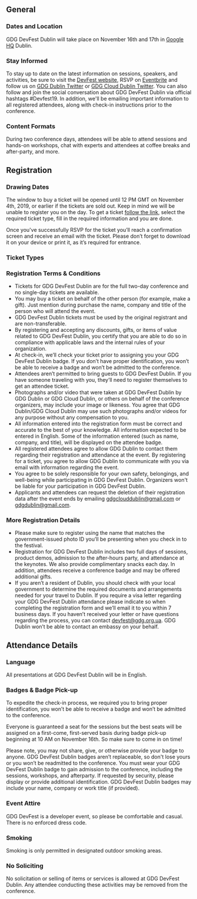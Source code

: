 ## General

### Dates and Location

GDG DevFest Dublin will take place on November 16th and 17th in [Google HQ](https://goo.gl/maps/Jm7YJdX8xewGeFph8) Dublin.

### Stay Informed

To stay up to date on the latest information on sessions, speakers, and activities, be sure to visit the [DevFest website](), RSVP on [Eventbrite]( https://www.meetup.com/GDG-Dublin/events/244342635/) and follow us on [GDG Dublin Twitter](https://twitter.com/gdgdublin) or [GDG Cloud Dublin Twitter](https://twitter.com/gdgclouddublin). You can also follow and join the social conversation about GDG DevFest Dublin via official hashtags #Devfest19. In addition, we'll be emailing important information to all registered attendees, along with check-in instructions prior to the conference.

### Content Formats

During two conference days, attendees will be able to attend sessions and hands-on workshops, chat with experts and attendees at coffee breaks and after-party, and more.

## Registration

### Drawing Dates

The window to buy a ticket will be opened until 12 PM GMT on November 4th, 2019, or earlier if the tickets are sold out. Keep in mind we will be unable to register you on the day. To get a ticket [follow the link]( https://2event.com/events/1027108), select the required ticket type, fill in the required information and you are done.

Once you've successfully RSVP for the ticket you’ll reach a confirmation screen and receive an email with the ticket. Please don’t forget to download it on your device or print it, as it’s required for entrance.

### Ticket Types

### Registration Terms & Conditions

- Tickets for GDG DevFest Dublin are for the full two-day conference and no single-day tickets are available.
- You may buy a ticket on behalf of the other person (for example, make a gift). Just mention during purchase the name, company and title of the person who will attend the event.
- GDG DevFest Dublin tickets must be used by the original registrant and are non-transferable.
- By registering and accepting any discounts, gifts, or items of value related to GDG DevFest Dublin, you certify that you are able to do so in compliance with applicable laws and the internal rules of your organization.
- At check-in, we’ll check your ticket prior to assigning you your GDG DevFest Dublin badge. If you don’t have proper identification, you won’t be able to receive a badge and won’t be admitted to the conference.
- Attendees aren’t permitted to bring guests to GDG DevFest Dublin. If you have someone traveling with you, they’ll need to register themselves to get an attendee ticket.
- Photographs and/or video that were taken at GDG DevFest Dublin by GDG Dublin or GDG Cloud Dublin, or others on behalf of the conference organizers, may include your image or likeness. You agree that GDG Dublin/GDG Cloud Dublin may use such photographs and/or videos for any purpose without any compensation to you.
- All information entered into the registration form must be correct and accurate to the best of your knowledge. All information expected to be entered in English. Some of the information entered (such as name, company, and title), will be displayed on the attendee badge.
- All registered attendees agree to allow GDG Dublin to contact them regarding their registration and attendance at the event. By registering for a ticket, you agree to allow GDG Dublin to communicate with you via email with information regarding the event.
- You agree to be solely responsible for your own safety, belongings, and well-being while participating in GDG DevFest Dublin. Organizers won't be liable for your participation in GDG DevFest Dublin.
- Applicants and attendees can request the deletion of their registration data after the event ends by emailing [gdgclouddublin@gmail.com](mailto:gdgclouddublin@gmail.com) or [gdgdublin@gmail.com](mailto:gdgdublin@gmail.com).

### More Registration Details

- Please make sure to register using the name that matches the government-issued photo ID you’ll be presenting when you check in to the festival.
- Registration for GDG DevFest Dublin includes two full days of sessions, product demos, admission to the after-hours party, and attendance at the keynotes. We also provide complimentary snacks each day. In addition, attendees receive a conference badge and may be offered additional gifts.
- If you aren’t a resident of Dublin, you should check with your local government to determine the required documents and arrangements needed for your travel to Dublin. If you require a visa letter regarding your GDG DevFest Dublin attendance please indicate so when completing the registration form and we’ll email it to you within 7 business days. If you haven’t received your letter or have questions regarding the process, you can contact [devfest@gdg.org.ua](mailto:devfest@gdg.org.ua). GDG Dublin won’t be able to contact an embassy on your behalf.

## Attendance Details

### Language

All presentations at GDG DevFest Dublin will be in English.

### Badges & Badge Pick-up

To expedite the check-in process, we required you to bring proper identification, you won’t be able to receive a badge and won’t be admitted to the conference.

Everyone is guaranteed a seat for the sessions but the best seats will be assigned on a first-come, first-served basis during badge pick-up beginning at 10 AM on November 16th. So make sure to come in on time!

Please note, you may not share, give, or otherwise provide your badge to anyone. GDG DevFest Dublin badges aren’t replaceable, so don't lose yours or you won’t be readmitted to the conference. You must wear your GDG DevFest Dublin badge to gain admission to the conference, including the sessions, workshops, and afterparty. If requested by security, please display or provide additional identification. GDG DevFest Dublin badges may include your name, company or work title (if provided).

### Event Attire

GDG DevFest is a developer event, so please be comfortable and casual. There is no enforced dress code.

### Smoking

Smoking is only permitted in designated outdoor smoking areas.

### No Soliciting

No solicitation or selling of items or services is allowed at GDG DevFest Dublin. Any attendee conducting these activities may be removed from the conference.

